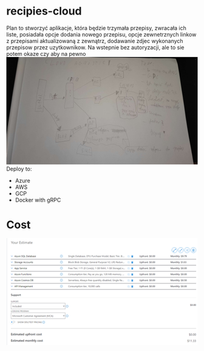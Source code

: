 # recipies-cloud
Plan to stworzyć aplikacje, która będzie trzymała przepisy, zwracała ich liste, posiadała opcje dodania nowego przepisu, opcje zewnetrznych linkow z przepisami aktualizowaną z zewnątrz, dodawanie zdjec wykonanych przepisow przez uzytkownikow. Na wstepnie bez autoryzacji, ale to sie potem okaze czy aby na pewno
![First architecture](./img/Plan-architecture.jpg)
Deploy to:
- Azure
- AWS
- GCP
- Docker with gRPC
# Cost
![koszt](./img/cost-azure.png)


